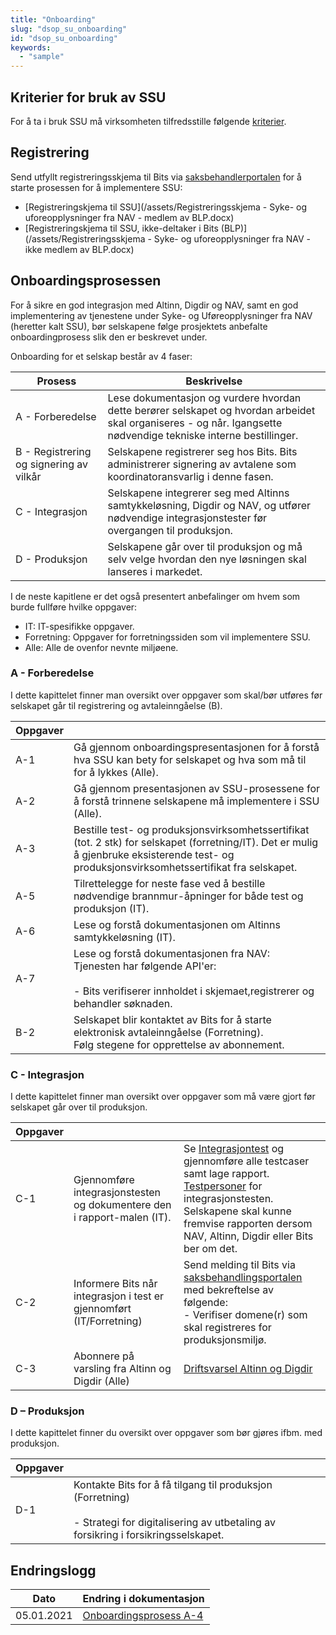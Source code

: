 ```yaml
---
title: "Onboarding"
slug: "dsop_su_onboarding"
id: "dsop_su_onboarding"
keywords:
  - "sample"
---
```


## Kriterier for bruk av SSU
For å ta i bruk SSU må virksomheten tilfredsstille følgende [kriterier](https:/dokumentasjon.dsop.no/dsop_su_om.html#kriterier-for-bruk-av-ssu).

## Registrering
Send utfyllt registreringsskjema til Bits via [saksbehandlerportalen](https:/online3.superoffice.com/Cust28770/CS/scripts/customer.fcgi) for å starte prosessen for å implementere SSU:
* [Registreringskjema til SSU](/assets/Registreringsskjema - Syke- og uforeopplysninger fra NAV - medlem av BLP.docx)
* [Registreringskjema til SSU, ikke-deltaker i Bits (BLP)](/assets/Registreringsskjema - Syke- og uforeopplysninger fra NAV - ikke medlem av BLP.docx)

## Onboardingsprosessen
For å sikre en god integrasjon med Altinn, Digdir og NAV, samt en god implementering av tjenestene under Syke- og Uføreopplysninger fra NAV (heretter kalt SSU), bør selskapene følge prosjektets anbefalte onboardingprosess slik den er beskrevet under.

Onboarding for et selskap består av 4 faser:

|Prosess					|Beskrivelse					|
|-----|-----|
|A - Forberedelse					| Lese dokumentasjon og vurdere hvordan dette berører selskapet og hvordan arbeidet skal organiseres - og når. Igangsette nødvendige tekniske interne bestillinger.|
|B - Registrering og signering av vilkår				|Selskapene registrerer seg hos Bits. Bits administrerer signering av avtalene som koordinatoransvarlig i denne fasen.|
|C - Integrasjon					|Selskapene integrerer seg med Altinns samtykkeløsning, Digdir og NAV, og utfører nødvendige integrasjonstester før overgangen til produksjon.|
|D - Produksjon					|Selskapene går over til produksjon og må selv velge hvordan den nye løsningen skal lanseres i markedet.



I de neste kapitlene er det også presentert anbefalinger om hvem som burde fullføre hvilke oppgaver:
* IT: IT-spesifikke oppgaver.
* Forretning: Oppgaver for forretningssiden som vil implementere SSU.
* Alle: Alle de ovenfor nevnte miljøene.


### A - Forberedelse
I dette kapittelet finner man oversikt over oppgaver som skal/bør utføres før selskapet går til registrering og avtaleinngåelse (B).

| Oppgaver     |     |
|------------|------|
|A-1             |Gå gjennom onboardingspresentasjonen for å forstå hva SSU kan bety for selskapet og hva som må til for å lykkes (Alle).|[Presentasjon til SSU](/assets/SSUPresentasjon.pdf)|
|A-2             |Gå gjennom presentasjonen av SSU-prosessene for å forstå trinnene selskapene må implementere i SSU (Alle).| [Introduksjon til prosessen](/assets/SSU_Introduksjon_til_prosessene.pdf)|
|A-3             |Bestille test- og produksjonsvirksomhetssertifikat (tot. 2 stk) for selskapet (forretning/IT). Det er mulig å gjenbruke eksisterende test- og produksjonsvirksomhetssertifikat fra selskapet.| Selskapet må ha gyldig test- og produksjonsvirksomhetssertifikat fra enten:<br ><br > * *Selskapet må signere brukervilkår før de kan ta i bruk Digdirs selvbetjeningsportal*| Maskinporten brukes til å autentisere Selskapet og autorisere tilgang til NAV sine API'er.<br ><br > Selskapene skal benytte TEST miljø. URLer og andre parameter finner du under [Metadata](https:/docs.digdir.no/docs/Maskinporten/maskinporten_func_wellknown)|
|A-5             |Tilrettelegge for neste fase ved å bestille nødvendige brannmur-åpninger for både test og produksjon (IT).|Dette er selskap-intern bestilling.|
|A-6             |Lese og forstå dokumentasjonen om Altinns samtykkeløsning (IT).|Se [Altinns Samtykkeløsning](https:/altinn.github.io/docs/utviklingsguider/samtykke/datakonsument/be-om-samtykke/#integrere-seg-mot-ny-samtykkel%C3%B8sning/) <br > Informasjon [Kom igang med REST API](https:/altinn.github.io/docs/api/rest/kom-i-gang/#autentisering)|
|A-7             |Lese og forstå dokumentasjonen fra NAV: <br > Tjenesten har følgende API'er: <br ><br > - Bits verifiserer innholdet i skjemaet,registrerer og behandler søknaden.
|B-2              |Selskapet blir kontaktet av Bits for å starte elektronisk avtaleinngåelse (Forretning). <br >Følg stegene for opprettelse av abonnement.


### C - Integrasjon
I dette kapittelet finner man oversikt over oppgaver som må være gjort før selskapet går over til produksjon.

|Oppgaver| 		|	|
|-----|---|-----|
|C-1             	|Gjennomføre integrasjonstesten og dokumentere den i rapport-malen (IT).| Se [Integrasjontest](/dsop_su_integrasjontest) og gjennomføre alle testcaser samt lage rapport. [Testpersoner](https:/dokumentasjon.dsop.no/dsop_su_integrasjontest.html#testbrukere) for integrasjonstesten. <br > Selskapene skal kunne fremvise rapporten dersom NAV, Altinn, Digdir eller Bits ber om det.|
|C-2				|Informere Bits når integrasjon i test er gjennomført (IT/Forretning)| Send melding til Bits via [saksbehandlingsportalen](https:/online3.superoffice.com/Cust28770/CS/scripts/customer.fcgi) med bekreftelse av følgende: <br > - Verifiser domene(r) som skal registreres for produksjonsmiljø.
|C-3				|Abonnere på varsling fra Altinn og Digdir (Alle)| [Driftsvarsel Altinn og Digdir](https:/status.digdir.no/) 


### D – Produksjon	 
I dette kapittelet finner du oversikt over oppgaver som bør gjøres ifbm. med produksjon.

|Oppgaver| 			|
|--------|-----		|
|D-1             	|Kontakte Bits for å få tilgang til produksjon (Forretning) <br > <br > - Strategi for digitalisering av utbetaling av forsikring i forsikringsselskapet.|


## Endringslogg

| Dato         | Endring i dokumentasjon   |
|-------------| ------------------------|
|  05.01.2021 |[Onboardingsprosess A-4](https:/dokumentasjon.dsop.no/dsop_su_onboarding.html#a-forberedelse) |
